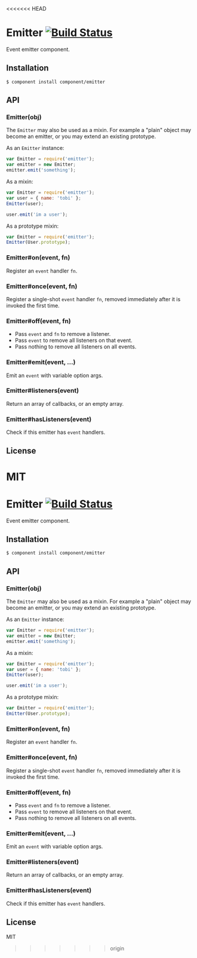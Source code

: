 <<<<<<< HEAD
# Emitter [![Build Status](https://travis-ci.org/component/emitter.png)](https://travis-ci.org/component/emitter)

  Event emitter component.

## Installation

```
$ component install component/emitter
```

## API

### Emitter(obj)

  The `Emitter` may also be used as a mixin. For example
  a "plain" object may become an emitter, or you may
  extend an existing prototype.

  As an `Emitter` instance:

```js
var Emitter = require('emitter');
var emitter = new Emitter;
emitter.emit('something');
```

  As a mixin:

```js
var Emitter = require('emitter');
var user = { name: 'tobi' };
Emitter(user);

user.emit('im a user');
```

  As a prototype mixin:

```js
var Emitter = require('emitter');
Emitter(User.prototype);
```

### Emitter#on(event, fn)

  Register an `event` handler `fn`.

### Emitter#once(event, fn)

  Register a single-shot `event` handler `fn`,
  removed immediately after it is invoked the
  first time.

### Emitter#off(event, fn)

  * Pass `event` and `fn` to remove a listener.
  * Pass `event` to remove all listeners on that event.
  * Pass nothing to remove all listeners on all events.

### Emitter#emit(event, ...)

  Emit an `event` with variable option args.

### Emitter#listeners(event)

  Return an array of callbacks, or an empty array.

### Emitter#hasListeners(event)

  Check if this emitter has `event` handlers.

## License

MIT
=======
# Emitter [![Build Status](https://travis-ci.org/component/emitter.png)](https://travis-ci.org/component/emitter)

  Event emitter component.

## Installation

```
$ component install component/emitter
```

## API

### Emitter(obj)

  The `Emitter` may also be used as a mixin. For example
  a "plain" object may become an emitter, or you may
  extend an existing prototype.

  As an `Emitter` instance:

```js
var Emitter = require('emitter');
var emitter = new Emitter;
emitter.emit('something');
```

  As a mixin:

```js
var Emitter = require('emitter');
var user = { name: 'tobi' };
Emitter(user);

user.emit('im a user');
```

  As a prototype mixin:

```js
var Emitter = require('emitter');
Emitter(User.prototype);
```

### Emitter#on(event, fn)

  Register an `event` handler `fn`.

### Emitter#once(event, fn)

  Register a single-shot `event` handler `fn`,
  removed immediately after it is invoked the
  first time.

### Emitter#off(event, fn)

  * Pass `event` and `fn` to remove a listener.
  * Pass `event` to remove all listeners on that event.
  * Pass nothing to remove all listeners on all events.

### Emitter#emit(event, ...)

  Emit an `event` with variable option args.

### Emitter#listeners(event)

  Return an array of callbacks, or an empty array.

### Emitter#hasListeners(event)

  Check if this emitter has `event` handlers.

## License

MIT
>>>>>>> origin
